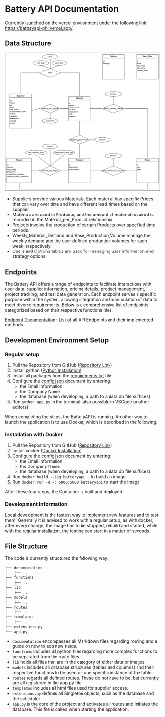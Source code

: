 # Battery API Documentation

Currently launched on the vercel environment under the following link: https://batteryapi-phi.vercel.app/.

## Data Structure

![Data Structure Image](lib/images/UML.drawio.png)

* Suppliers provide various Materials. Each material has specific Prices that can vary over time and have different lead_times based on the supplier.
* Materials are used in Products, and the amount of material required is recorded in the Material_per_Product relationship.
* Projects involve the production of certain Products over specified time periods.
* Weekly_Material_Demand and Base_Production_Volume manage the weekly demand and the user defined production volumes for each week, respectively.
* Users and Options tables are used for managing user information and strategy options.

## Endpoints

The Battery API offers a range of endpoints to facilitate interactions with user data, supplier information, pricing details, product management, project tracking, and test data generation. Each endpoint serves a specific purpose within the system, allowing integration and manipulation of data to meet diverse requirements. Below is a comprehensive list of endpoints categorized based on their respective functionalities. 

[Endpoint Documentation](documentation/end_point_documentation.md) : List of all API Endpoints and their implemented methods

## Development Environment Setup

### Regular setup

1. Pull the Repository from GitHub ([Repository Link](https://github.com/DERBersk/batteryapi))
2. Install python ([Python Installation](https://www.python.org/downloads/))
3. Install all packages from the [requirements.txt](requirements.txt) file
4. Configure the [config.json](config.json) document by entering:
    * the Email information
    * the Company Name
    * the database (when developing, a path to a data.db file suffices)
5. Run `python app.py` in the terminal (also possible in VSCode or other editors)

When completing the steps, the BatteryAPI is running. An other way to launch the application is to use Docker, which is described in the following.

### Installation with Docker

1. Pull the Repository from GitHub ([Repository Link](https://github.com/DERBersk/batteryapi))
2. Install docker ([Docker Installation](https://docs.docker.com/get-docker/))
3. Configure the [config.json](config.json) document by entering:
    * the Email information
    * the Company Name
    * the database (when developing, a path to a data.db file suffices)
4. Run `docker build --tag batteryapi .` to build an image
5. Run `docker run -d -p 5000:5000 batteryapi` to start the image

After these four steps, the Container is built and deployed.

### Development Information

Local development is the fastest way to implement new features and to test them. Generally it is advised to work with a regular setup, as with docker, after every change, the image has to be stopped, rebuild and started, while with the regular installation, the testing can start in a matter of seconds.

## File Structure

The code is currently structured the following way:

```
├── documentation
│   ├── ...
├── functions
│   ├── ...
├── lib
│   ├── ...
├── models
│   ├── ...
├── routes
│   ├── ...
├── templates
│   ├── ...
├── extensions.py
└── app.py
```

* `documentation` encompasses all Markdown files regarding routing and a guide on how to add new fields.
* `functions` includes all python files regarding more complex functions to be separated from the route files.
* `lib` holds all files that are in the category of either data or images.
* `models` includes all database structures (tables and columns) and their respective functions to be used on one specific instance of the table.
* `routes` regards all defined routes. These do not have to be, but currently are all registered in the app.py file.
* `templates` includes all html files used for supplier access.
* `extensions.py` defines all Singleton objects, such as the database and the scheduler
* `app.py` is the core of the project and activates all routes and initiates the database. This file is called when starting the application.
